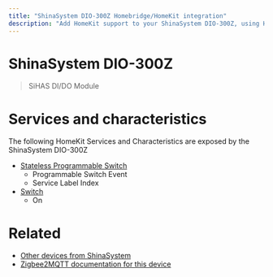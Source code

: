 ```yaml
---
title: "ShinaSystem DIO-300Z Homebridge/HomeKit integration"
description: "Add HomeKit support to your ShinaSystem DIO-300Z, using Homebridge, Zigbee2MQTT and homebridge-z2m."
---
```

<!---
This file has been GENERATED using src/docgen/docgen.ts
DO NOT EDIT THIS FILE MANUALLY!
-->
# ShinaSystem DIO-300Z
> SiHAS DI/DO Module


# Services and characteristics
The following HomeKit Services and Characteristics are exposed by
the ShinaSystem DIO-300Z

* [Stateless Programmable Switch](../../action.md)
  * Programmable Switch Event
  * Service Label Index
* [Switch](../../switch.md)
  * On


# Related
* [Other devices from ShinaSystem](../index.md#shinasystem)
* [Zigbee2MQTT documentation for this device](https://www.zigbee2mqtt.io/devices/DIO-300Z.html)